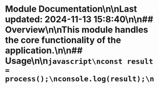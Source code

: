 # Module Documentation\n\nLast updated: 2024-11-13 15:8:40\n\n## Overview\n\nThis module handles the core functionality of the application.\n\n## Usage\n\n```javascript\nconst result = process();\nconsole.log(result);\n```
